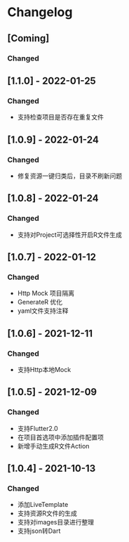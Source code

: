 # Changelog

## [Coming]
### Changed

## [1.1.0] - 2022-01-25
### Changed
- 支持检查项目是否存在重复文件

## [1.0.9] - 2022-01-24
### Changed
- 修复资源一键归类后，目录不刷新问题

## [1.0.8] - 2022-01-24
### Changed
- 支持对Project可选择性开启R文件生成

## [1.0.7] - 2022-01-12
### Changed
- Http Mock 项目隔离
- GenerateR 优化
- yaml文件支持注释

## [1.0.6] - 2021-12-11
### Changed
- 支持Http本地Mock

## [1.0.5] - 2021-12-09
### Changed
- 支持Flutter2.0
- 在项目首选项中添加插件配置项
- 新增手动生成R文件Action

## [1.0.4] - 2021-10-13
### Changed
- 添加LiveTemplate
- 支持资源R文件的生成
- 支持对images目录进行整理
- 支持json转Dart